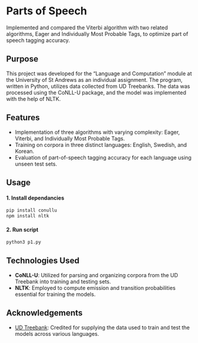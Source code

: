 # Parts of Speech 
Implemented and compared the Viterbi algorithm with two related algorithms, Eager and Individually Most Probable Tags, to optimize part of speech tagging accuracy. 

## Purpose 
This project was developed for the “Language and Computation” module at the University of St Andrews as an individual assignment. The program, written in Python, utilizes data collected from UD Treebanks. The data was processed using the CoNLL-U package, and the model was implemented with the help of NLTK.

## Features 
* Implementation of three algorithms with varying complexity: Eager, Viterbi, and Individually Most Probable Tags.
* Training on corpora in three distinct languages: English, Swedish, and Korean.
* Evaluation of part-of-speech tagging accuracy for each language using unseen test sets.

## Usage
#### 1. Install dependancies 
```bash
pip install conullu
npm install nltk
```
#### 2. Run script
```bash
python3 p1.py
```

## Technologies Used 
* **CoNLL-U**: Utilized for parsing and organizing corpora from the UD Treebank into training and testing sets.
* **NLTK**: Employed to compute emission and transition probabilities essential for training the models.

## Acknowledgements
* [UD Treebank](https://universaldependencies.org): Credited for supplying the data used to train and test the models across various languages.
  
